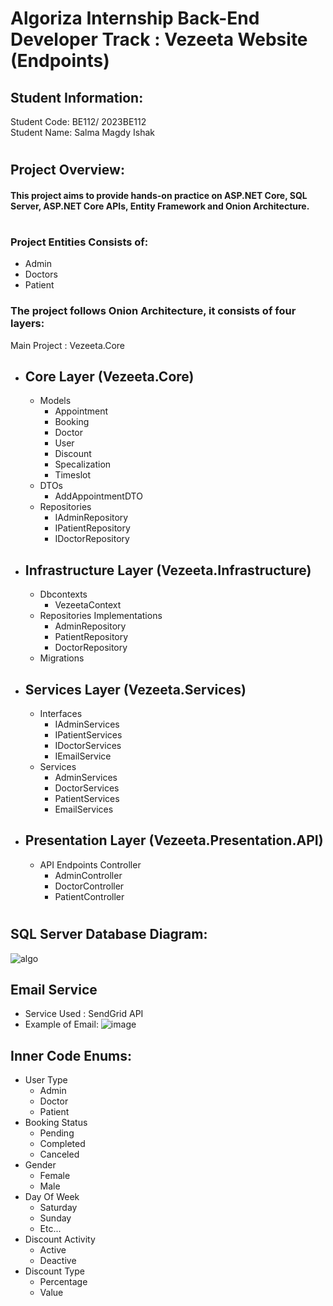 # Algoriza Internship Back-End Developer Track : Vezeeta Website (Endpoints)
## Student Information:
 Student Code: BE112/ 2023BE112
 <br>
 Student Name: Salma Magdy Ishak
 # 
 ## Project Overview:
#### This project aims to provide hands-on practice on ASP.NET Core, SQL Server, ASP.NET Core APIs, Entity Framework and Onion Architecture.
#
### Project Entities Consists of: 
- Admin
- Doctors
- Patient

### The project follows Onion Architecture, it consists of four layers:
Main Project : Vezeeta.Core
- Core Layer (Vezeeta.Core)
  --
  - Models
    - Appointment
    - Booking
    - Doctor
    - User
    - Discount
    - Specalization
    - Timeslot
  - DTOs
    - AddAppointmentDTO
  - Repositories
    - IAdminRepository
    - IPatientRepository
    - IDoctorRepository
  
- Infrastructure Layer (Vezeeta.Infrastructure)
  --
  - Dbcontexts
    - VezeetaContext
  - Repositories Implementations
    - AdminRepository
    - PatientRepository
    - DoctorRepository
  - Migrations
- Services Layer (Vezeeta.Services)
  --
  - Interfaces
    - IAdminServices
    - IPatientServices
    - IDoctorServices
    - IEmailService
  - Services
    - AdminServices
    - DoctorServices
    - PatientServices
    - EmailServices
- Presentation Layer (Vezeeta.Presentation.API)
  --
  - API Endpoints Controller
    - AdminController
    - DoctorController
    - PatientController
#
## SQL Server Database Diagram: 
![algo](https://github.com/Salmaishak/algoriza-internship-BE112/assets/96662980/f38796cd-343f-47c3-a1c9-99538284e009)
## Email Service 
- Service Used : SendGrid API
- Example of Email:
![image](https://github.com/Salmaishak/algoriza-internship-BE112/assets/96662980/e071787f-76d7-4a3d-9845-1a591fd323af)

## Inner Code Enums: 
- User Type
  - Admin
  - Doctor
  - Patient
- Booking Status
  - Pending
  - Completed
  - Canceled
- Gender
  - Female
  - Male
- Day Of Week
  - Saturday
  - Sunday
  - Etc...
- Discount Activity
  - Active
  - Deactive
- Discount Type
  - Percentage
  - Value

 
